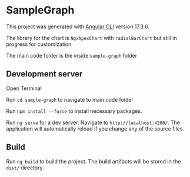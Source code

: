 # SampleGraph

This project was generated with [Angular CLI](https://github.com/angular/angular-cli) version 17.3.6.

The library for the chart is `NgxApexChart` with `radialBarChart` but still in progress for customization

The main code folder is the inside `sample-graph` folder

## Development server
Open Terminal

Run `cd sample-graph` to navigate to main code folder

Run `npm install --force` to install necessary packages.

Run `ng serve` for a dev server. Navigate to `http://localhost:4200/`. The application will automatically reload if you change any of the source files.

## Build

Run `ng build` to build the project. The build artifacts will be stored in the `dist/` directory.
